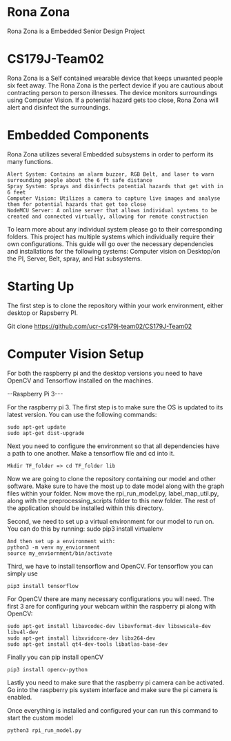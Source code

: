 # Rona Zona 
Rona Zona is a Embedded Senior Design Project 
 
# CS179J-Team02
Rona Zona is a Self contained wearable device that keeps unwanted people six feet away. The Rona Zona is the perfect device if you are cautious about contracting person to person illnesses. The device monitors surroundings using Computer Vision. If a potential hazard gets too close, Rona Zona will alert and disinfect the surroundings.
 
# Embedded Components
Rona Zona utilizes several Embedded subsystems in order to perform its many functions. 
 
    Alert System: Contains an alarm buzzer, RGB Belt, and laser to warn surrounding people about the 6 ft safe distance
    Spray System: Sprays and disinfects potential hazards that get with in 6 feet
    Computer Vision: Utilizes a camera to capture live images and analyse them for potential hazards that get too close
    NodeMCU Server: A online server that allows individual systems to be created and connected virtually, allowing for remote construction
 
To learn more about any individual system please go to their corresponding folders.
This project has multiple systems which individually require their own configurations. This guide will go over the necessary dependencies and installations for the following systems: Computer vision on Desktop/on the PI, Server, Belt, spray, and Hat subsystems.

# Starting Up
The first step is to clone the repository within your work environment, either desktop or Rapsberry PI.

Git clone https://github.com/ucr-cs179j-team02/CS179J-Team02

# Computer Vision Setup

For both the raspberry pi and the desktop versions you need to have OpenCV and Tensorflow installed on the machines. 

--Raspberry Pi 3---

For the raspberry pi 3. The first step is to make sure the OS is updated to its latest version. You can use the following commands: 

	sudo apt-get update
	sudo apt-get dist-upgrade

Next you need to configure the environment so that all dependencies have a path to one another. Make a tensorflow file and cd into it. 

	Mkdir TF_folder => cd TF_folder lib

Now we are going to clone the repository containing our model and other software. Make sure to have the most up to date model along with the graph files within your folder. Now move the rpi_run_model.py, label_map_util.py, along with the preprocessing_scripts folder to this new folder. The rest of the application should be installed within this directory.

Second, we need to set up a virtual environment for our model to run on. You can do this by running: sudo pip3 install virtualenv

	And then set up a environment with: 
	python3 -m venv my_enviornment					   
	source my_enviornment/bin/activate

Third, we have to install tensorflow and OpenCV. For tensorflow you can simply use
	
	pip3 install tensorflow

For OpenCV there are many necessary configurations you will need. The first 3 are for configuring your webcam within the raspberry pi along with OpenCV:

	sudo apt-get install libavcodec-dev libavformat-dev libswscale-dev libv4l-dev
	sudo apt-get install libxvidcore-dev libx264-dev
	sudo apt-get install qt4-dev-tools libatlas-base-dev

Finally you can pip install openCV

	pip3 install opencv-python

Lastly you need to make sure that the raspberry pi camera can be activated. Go into the raspberry pis system interface and make sure the pi camera is enabled.

Once everything is installed and configured your can run this command to start the custom model 

	python3 rpi_run_model.py


